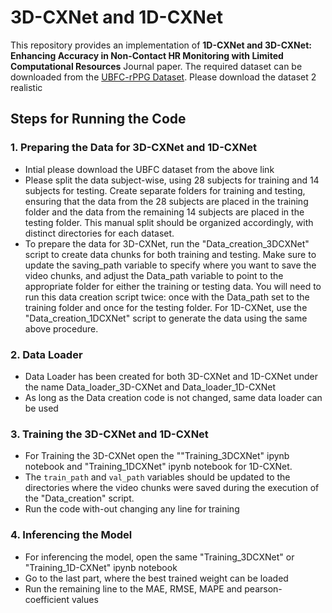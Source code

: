 # 3D-CXNet and 1D-CXNet

This repository provides an implementation of **1D-CXNet and 3D-CXNet: Enhancing Accuracy in Non-Contact HR Monitoring with Limited Computational Resources** Journal paper. 
The required dataset can be downloaded from the [UBFC-rPPG Dataset](https://sites.google.com/view/ybenezeth/ubfcrppg). Please download the dataset 2 realistic

## Steps for Running the Code

### 1. Preparing the Data for 3D-CXNet and 1D-CXNet 
- Intial please download the UBFC dataset from the above link
- Please split the data subject-wise, using 28 subjects for training and 14 subjects for testing. Create separate folders for training and testing, ensuring that the data from the 28 subjects are placed in the training folder and the data from the remaining 14 subjects are placed in the testing folder. This manual split should be organized accordingly, with distinct directories for each dataset.
- To prepare the data for 3D-CXNet, run the "Data_creation_3DCXNet" script to create data chunks for both training and testing. Make sure to update the saving_path variable to specify where you want to save the video chunks, and adjust the Data_path variable to point
  to the appropriate folder for either the training or testing data. You will need to run this data creation script twice: once with the Data_path set to the training folder and once for the testing folder. For 1D-CXNet, use the "Data_creation_1DCXNet" script to generate
  the data using the same above procedure.
  




### 2. Data Loader
- Data Loader has been created for both 3D-CXNet and 1D-CXNet under the name Data_loader_3D-CXNet and Data_loader_1D-CXNet
- As long as the Data creation code is not changed, same data loader can be used

### 3. Training the 3D-CXNet and 1D-CXNet
- For Training the 3D-CXNet open the ""Training_3DCXNet" ipynb notebook and "Training_1DCXNet" ipynb notebook for 1D-CXNet.
- The `train_path` and `val_path` variables should be updated to the directories where the video chunks were saved during the execution of the "Data_creation" script.
-  Run the code with-out changing any line for training


### 4. Inferencing the Model
- For inferencing the model, open the same "Training_3DCXNet" or "Training_1D-CXNet" ipynb notebook
- Go to the last part, where the best trained weight can be loaded
- Run the remaining line to the MAE, RMSE, MAPE and pearson-coefficient values



